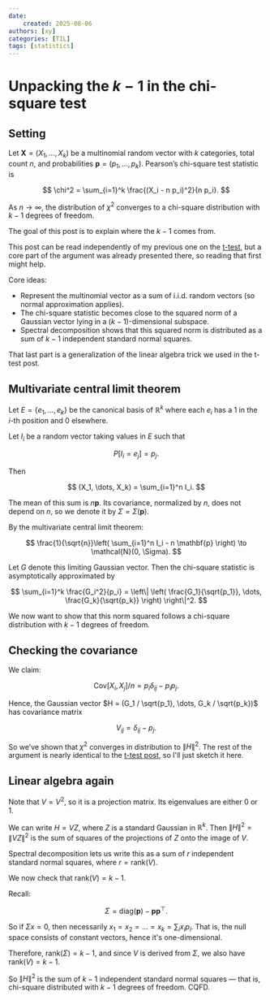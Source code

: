```yaml
---
date: 
    created: 2025-08-06
authors: [xy]
categories: [TIL]
tags: [statistics]
---
```



# Unpacking the $k - 1$ in the chi-square test
<!-- more -->

## Setting

Let $\mathbf{X} = (X_1, \dots, X_k)$ be a multinomial random vector with $k$ categories, total count $n$, and probabilities $\mathbf{p} = (p_1, \dots, p_k)$. Pearson’s chi-square test statistic is

$$
\chi^2 = \sum_{i=1}^k \frac{(X_i - n p_i)^2}{n p_i}.
$$

As $n \to \infty$, the distribution of $\chi^2$ converges to a chi-square distribution with $k - 1$ degrees of freedom.

The goal of this post is to explain where the $k - 1$ comes from.

This post can be read independently of my previous one on the [t-test](2025-07-23-ttest.md), but a core part of the argument was already presented there, so reading that first might help.

Core ideas:

- Represent the multinomial vector as a sum of i.i.d. random vectors (so normal approximation applies).
- The chi-square statistic becomes close to the squared norm of a Gaussian vector lying in a $(k - 1)$-dimensional subspace.
- Spectral decomposition shows that this squared norm is distributed as a sum of $k - 1$ independent standard normal squares.

That last part is a generalization of the linear algebra trick we used in the t-test post.


## Multivariate central limit theorem

Let $E = \{e_1, \dots, e_k\}$ be the canonical basis of $\mathbb{R}^k$ where each $e_i$ has a 1 in the $i$-th position and 0 elsewhere.

Let $I_i$ be a random vector taking values in $E$ such that

$$
P[I_i = e_j] = p_j.
$$

Then

$$
(X_1, \dots, X_k) = \sum_{i=1}^n I_i.
$$

The mean of this sum is $n \mathbf{p}$. Its covariance, normalized by $n$, does not depend on $n$, so we denote it by $\Sigma = \Sigma(\mathbf{p})$.

By the multivariate central limit theorem:

$$
\frac{1}{\sqrt{n}}\left( \sum_{i=1}^n I_i - n \mathbf{p} \right) \to \mathcal{N}(0, \Sigma).
$$

Let $G$ denote this limiting Gaussian vector. Then the chi-square statistic is asymptotically approximated by

$$
\sum_{i=1}^k \frac{G_i^2}{p_i} = \left\| \left( \frac{G_1}{\sqrt{p_1}}, \dots, \frac{G_k}{\sqrt{p_k}} \right) \right\|^2.
$$

We now want to show that this norm squared follows a chi-square distribution with $k - 1$ degrees of freedom.


## Checking the covariance

We claim:

$$
\text{Cov}[X_i, X_j]/n = p_i \delta_{ij} - p_i p_j.
$$

Hence, the Gaussian vector $H = (G_1 / \sqrt{p_1}, \dots, G_k / \sqrt{p_k})$ has covariance matrix

$$
V_{ij} = \delta_{ij} - p_j.
$$

So we’ve shown that $\chi^2$ converges in distribution to $\|H\|^2$. The rest of the argument is nearly identical to the [t-test post](2025-07-23-ttest.md), so I'll just sketch it here.

## Linear algebra again

Note that $V = V^2$, so it is a projection matrix. Its eigenvalues are either 0 or 1.

We can write $H = VZ$, where $Z$ is a standard Gaussian in $\mathbb{R}^k$. Then $\|H\|^2 = \|VZ\|^2$ is the sum of squares of the projections of $Z$ onto the image of $V$.

Spectral decomposition lets us write this as a sum of $r$ independent standard normal squares, where $r = \text{rank}(V)$.

We now check that $\text{rank}(V) = k - 1$.

Recall:

$$
\Sigma = \text{diag}(\mathbf{p}) - \mathbf{p} \mathbf{p}^\top.
$$

So if $\Sigma x = 0$, then necessarily $x_1 = x_2 = \dots = x_k = \sum_i x_i p_i$. That is, the null space consists of constant vectors, hence it's one-dimensional.

Therefore, $\text{rank}(\Sigma) = k - 1$, and since $V$ is derived from $\Sigma$, we also have $\text{rank}(V) = k - 1$.

So $\|H\|^2$ is the sum of $k - 1$ independent standard normal squares — that is, chi-square distributed with $k - 1$ degrees of freedom. CQFD.